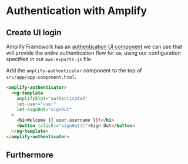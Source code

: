 # Authentication with Amplify

## Create UI login

Amplify Framework has an [authentication UI component](https://ui.docs.amplify.aws/components/authenticator?platform=angular) we can use that will provide the entire authentication flow for us, using our configuration specified in our `aws-exports.js` file.

Add the `amplify-authenticator` component to the top of `src/app/app.component.html`.

```html
<amplify-authenticator>
  <ng-template
    amplifySlot="authenticated"
    let-user="user"
    let-signOut="signOut"
  >
    <h1>Welcome {{ user.username }}!</h1>
    <button (click)="signOut()">Sign Out</button>
  </ng-template>
</amplify-authenticator>
```

## Furthermore
